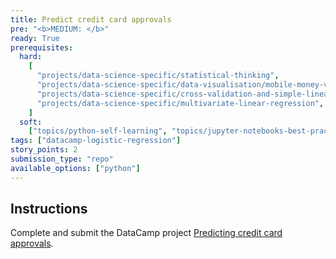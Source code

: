 ```yaml
---
title: Predict credit card approvals
pre: "<b>MEDIUM: </b>"
ready: True
prerequisites:
  hard:
    [
      "projects/data-science-specific/statistical-thinking",
      "projects/data-science-specific/data-visualisation/mobile-money-viz",
      "projects/data-science-specific/cross-validation-and-simple-linear-regression",
      "projects/data-science-specific/multivariate-linear-regression",
    ]
  soft:
    ["topics/python-self-learning", "topics/jupyter-notebooks-best-practices"]
tags: ["datacamp-logistic-regression"]
story_points: 2
submission_type: "repo"
available_options: ["python"]
---
```


## Instructions

Complete and submit the DataCamp project [Predicting credit card approvals](https://www.datacamp.com/projects/558).
